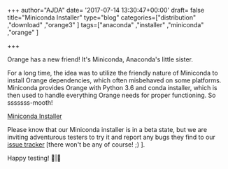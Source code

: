 +++
author="AJDA"
date= '2017-07-14 13:30:47+00:00'
draft= false
title="Miniconda Installer"
type="blog"
categories=["distribution" ,"download" ,"orange3" ]
tags=["anaconda" ,"installer" ,"miniconda" ,"orange" ]

+++

Orange has a new friend! It's Miniconda, Anaconda's little sister.



For a long time, the idea was to utilize the friendly nature of Miniconda to install Orange dependencies, which often misbehaved on some platforms. Miniconda provides Orange with Python 3.6 and conda installer, which is then used to handle everything Orange needs for proper functioning. So sssssss-mooth!

[Miniconda Installer](https://orange.biolab.si/download/files/Orange3-3.4.4-Miniconda-x86_64.exe)

Please know that our Miniconda installer is in a beta state, but we are inviting adventurous testers to try it and report any bugs they find to our [issue tracker](https://github.com/biolab/orange3/issues/new?title=Problem%20with%20miniconda%20installer) [there won't be any of course! ;) ].



Happy testing! 🐍|🍊




